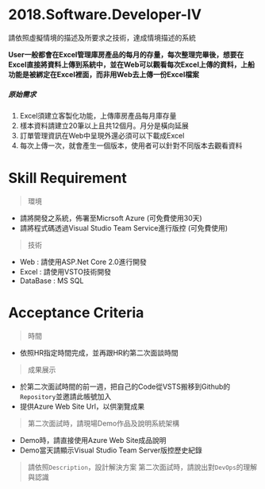 # 2018.Software.Developer-IV
請依照虛擬情境的描述及所要求之技術，達成情境描述的系統

**User一般都會在Excel管理庫房產品的每月的存量，每次整理完畢後，想要在Excel直接將資料上傳到系統中，並在Web可以觀看每次Excel上傳的資料，上船功能是被綁定在Excel裡面，而非用Web去上傳一份Excel檔案**

##### 原始需求
1. Excel須建立客製化功能，上傳庫房產品每月庫存量
2. 樣本資料請建立20筆以上且共12個月。月分是橫向延展
3. 訂單管理資訊在Web中呈現外還必須可以下載成Excel
4. 每次上傳一次，就會產生一個版本，使用者可以針對不同版本去觀看資料

# Skill Requirement
> 環境
- 請將開發之系統，佈署至Micrsoft Azure (可免費使用30天)
- 請將程式碼透過Visual Studio Team Service進行版控 (可免費使用)
> 技術
- Web : 請使用ASP.Net Core 2.0進行開發
- Excel : 請使用VSTO技術開發
- DataBase : MS SQL

# Acceptance Criteria
> 時間
- 依照HR指定時間完成，並再跟HR約第二次面談時間
> 成果展示
- 於第二次面試時間的前一週，把自己的Code從VSTS搬移到Github的`Repository`並邀請此帳號加入
- 提供Azure Web Site Url，以供瀏覽成果
> 第二次面試時，請現場Demo作品及說明系統架構
- Demo時，請直接使用Azure Web Site成品說明
- Demo當天請顯示Visual Studio Team Server版控歷史紀錄
> 請依照`Description`，設計解決方案
> 第二次面試時，請說出對`DevOps`的理解與認識
